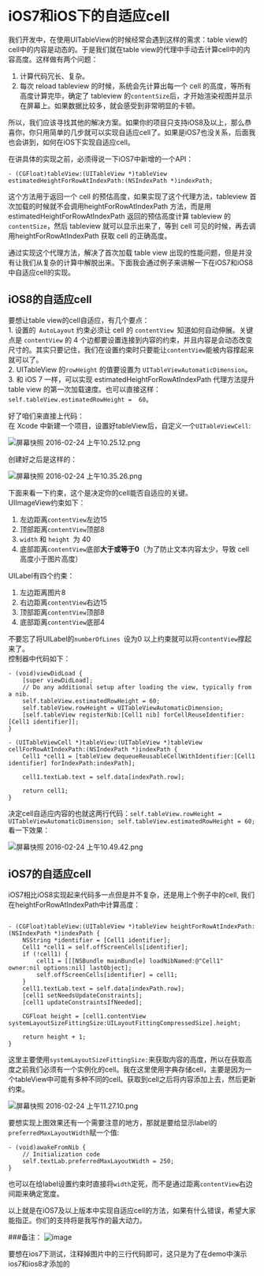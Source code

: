 # iOS7和iOS下的自适应cell
我们开发中，在使用UITableView的时候经常会遇到这样的需求：table view的cell中的内容是动态的。于是我们就在table view的代理中手动去计算cell中的内容高度。这样做有两个问题：  
 1. 计算代码冗长、复杂。
 2. 每次 reload tableview 的时候，系统会先计算出每一个 cell 的高度，等所有高度计算完毕，确定了 tableview 的`contentSize`后，才开始渲染视图并显示在屏幕上。如果数据比较多，就会感受到非常明显的卡顿。

所以，我们应该寻找其他的解决方案。如果你的项目只支持iOS8及以上，那么恭喜你，你只用简单的几步就可以实现自适应cell了。如果是iOS7也没关系，后面我也会讲到，如何在iOS下实现自适应cell。

在讲具体的实现之前，必须得说一下iOS7中新增的一个API：

    - (CGFloat)tableView:(UITableView *)tableView estimatedHeightForRowAtIndexPath:(NSIndexPath *)indexPath;
这个方法用于返回一个 cell 的预估高度，如果实现了这个代理方法，tableview 首次加载的时候就不会调用heightForRowAtIndexPath 方法，而是用 estimatedHeightForRowAtIndexPath 返回的预估高度计算 tableview 的`contentSize`，然后 tableview 就可以显示出来了，等到 cell 可见的时候，再去调用heightForRowAtIndexPath 获取 cell 的正确高度。

通过实现这个代理方法，解决了首次加载 table view 出现的性能问题，但是并没有让我们从复杂的计算中解脱出来。下面我会通过例子来讲解一下在iOS7和iOS8中自适应cell的实现。

## iOS8的自适应cell
要想让table view的cell自适应，有几个要点：  
    1. 设置的` AutoLayout` 约束必须让 cell 的 `contentView `知道如何自动伸展。关键点是 `contentView` 的 4 个边都要设置连接到内容的约束，并且内容是会动态改变尺寸的。其实只要记住，我们在设置约束时只要能让`contentView`能被内容撑起来就可以了。  
    2. UITableView 的`rowHeight` 的值要设置为 `UITableViewAutomaticDimension`。  
    3. 和 iOS 7 一样，可以实现 estimatedHeightForRowAtIndexPath 代理方法提升 table view 的第一次加载速度。也可以直接这样：` self.tableView.estimatedRowHeight =  60`。

好了咱们来直接上代码：  
在 Xcode 中新建一个项目，设置好tableView后，自定义一个`UITableViewCell`:  

![屏幕快照 2016-02-24 上午10.25.12.png](http://upload-images.jianshu.io/upload_images/1351863-2776d0ed9c975732.png?imageMogr2/auto-orient/strip%7CimageView2/2/w/1240)

创建好之后是这样的：  

![屏幕快照 2016-02-24 上午10.35.26.png](http://upload-images.jianshu.io/upload_images/1351863-af6d55fece3b3897.png?imageMogr2/auto-orient/strip%7CimageView2/2/w/1240)

下面来看一下约束，这个是决定你的cell能否自适应的关键。    
UIImageView约束如下：
 1. 左边距离`contentView`左边15
 2. 顶部距离`contentView`顶部8
 3.  `width` 和 `height `为 40
 4. 底部距离`contentView`底部**大于或等于0**（为了防止文本内容太少，导致 cell 高度小于图片高度）

UILabel有四个约束：
 1. 左边距离图片8
 2. 右边距离`contentView`右边15
 3. 顶部距离`contentView`顶部8
 4. 底部距离`contentView`底部4

不要忘了将UILabel的`numberOfLines `设为0
以上约束就可以将`contentView`撑起来了。  
控制器中代码如下：
```
- (void)viewDidLoad {
    [super viewDidLoad];
    // Do any additional setup after loading the view, typically from a nib.
    self.tableView.estimatedRowHeight = 60;
    self.tableView.rowHeight = UITableViewAutomaticDimension;
    [self.tableView registerNib:[Cell1 nib] forCellReuseIdentifier:[Cell1 identifier]];
}

```
```
- (UITableViewCell *)tableView:(UITableView *)tableView cellForRowAtIndexPath:(NSIndexPath *)indexPath {
    Cell1 *cell1 = [tableView dequeueReusableCellWithIdentifier:[Cell1 identifier] forIndexPath:indexPath];
    
    cell1.textLab.text = self.data[indexPath.row];

    return cell1;
}
```
决定cell自适应内容的也就这两行代码：`self.tableView.rowHeight = UITableViewAutomaticDimension; self.tableView.estimatedRowHeight = 60;`
看一下效果：

![屏幕快照 2016-02-24 上午10.49.42.png](http://upload-images.jianshu.io/upload_images/1351863-fe824810ee5ab890.png?imageMogr2/auto-orient/strip%7CimageView2/2/w/1240)

## iOS7的自适应cell
iOS7相比iOS8实现起来代码多一点但是并不复杂，还是用上个例子中的cell,
我们在heightForRowAtIndexPath中计算高度：
```

- (CGFloat)tableView:(UITableView *)tableView heightForRowAtIndexPath:(NSIndexPath *)indexPath {
    NSString *identifier = [Cell1 identifier];
    Cell1 *cell1 = self.offScreenCells[identifier];
    if (!cell1) {
        cell1 = [[[NSBundle mainBundle] loadNibNamed:@"Cell1" owner:nil options:nil] lastObject];
        self.offScreenCells[identifier] = cell1;
    }
    cell1.textLab.text = self.data[indexPath.row];
    [cell1 setNeedsUpdateConstraints];
    [cell1 updateConstraintsIfNeeded];
    
    CGFloat height = [cell1.contentView systemLayoutSizeFittingSize:UILayoutFittingCompressedSize].height;

    return height + 1;
}
```
这里主要使用`systemLayoutSizeFittingSize:`来获取内容的高度，所以在获取高度之前我们必须有一个实例化的cell。我在这里使用字典存储cell，主要是因为一个tableView中可能有多种不同的cell。获取到cell之后将内容添加上去，然后更新约束。

![屏幕快照 2016-02-24 上午11.27.10.png](http://upload-images.jianshu.io/upload_images/1351863-0928f4b2616bdf6f.png?imageMogr2/auto-orient/strip%7CimageView2/2/w/1240)

要想实现上图效果还有一个需要注意的地方，那就是要给显示label的`preferredMaxLayoutWidth`赋一个值:
```
- (void)awakeFromNib {
    // Initialization code
    self.textLab.preferredMaxLayoutWidth = 250;
}
```
也可以在给label设置约束时直接将`width`定死，而不是通过距离`contentView`右边间距来确定宽度。

以上就是在iOS7及以上版本中实现自适应cell的方法，如果有什么错误，希望大家能指正。你们的支持将是我写作的最大动力。

###备注：
![image](https://github.com/hujewelz/DynamicCell/blob/master/explain.png)

要想在ios7下测试，注释掉图片中的三行代码即可，这只是为了在demo中演示ios7和ios8才添加的
